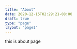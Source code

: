 ```yaml
---
title: "About"
date: 2020-12-15T02:29:21-08:00
draft: true
type: "page"
layout: "page1"
---
```


this is about page
